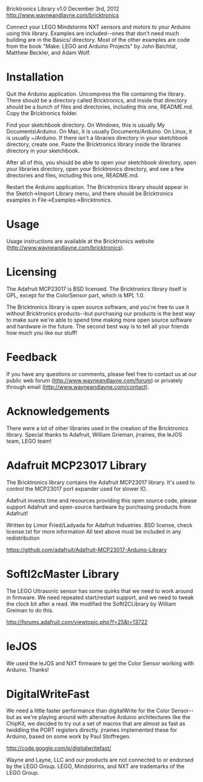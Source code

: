 Bricktronics Library v1.0
December 3rd, 2012
http://www.wayneandlayne.com/bricktronics

Connect your LEGO Mindstorms NXT sensors and motors to your Arduino using this library.  Examples are included--ones that don't need much building are in the Basics/ directory.  Most of the other examples are code from the book "Make: LEGO and Arduino Projects" by John Baichtal, Matthew Beckler, and Adam Wolf.

Installation
============
Quit the Arduino application.
Uncompress the file containing the library.  There should be a directory called Bricktronics, and inside that directory should be a bunch of files and directories, including this one, README.md.
Copy the Bricktronics folder.

Find your sketchbook directory.  On Windows, this is usually My Documents\Arduino.  On Mac, it is usually Documents/Arduino.  On 
Linux, it is usually ~/Arduino.
If there isn't a libraries directory in your sketchbook directory, create one.
Paste the Bricktronics library inside the libraries directory in your sketchbook.

After all of this, you should be able to open your sketchbook directory, open your libraries directory, open your Bricktronics directory, and see a few directories and files, including this one, README.md.

Restart the Arduino application. The Bricktronics library should appear in the Sketch->Import Library menu, and there should be Bricktronics examples in File->Examples->Bricktronics.

Usage
=====
Usage instructions are available at the Bricktronics website (http://www.wayneandlayne.com/bricktronics).

Licensing
=========
The Adafruit MCP23017 is BSD licensed.  The Bricktronics library itself is GPL, except for the ColorSensor part, which is MPL 1.0.

The Bricktronics library is open source software, and you're free to use it without Bricktronics products--but purchasing our products is the best way to make sure we're able to spend time making more open source software and hardware in the future.  The second best way is to tell all your friends how much you like our stuff!

Feedback
========
If you have any questions or comments, please feel free to contact us at our public web forum (http://www.wayneandlayne.com/forum) or privately through email (http://www.wayneandlayne.com/contact).

Acknowledgements
================
There were a lot of other libraries used in the creation of the Bricktronics library.  Special thanks to Adafruit, William Grieman, jrraines, the leJOS team, LEGO team!

Adafruit MCP23017 Library
=========================
The Bricktronics library contains the Adafruit MCP23017 library.  It's used to control the MCP23017 port expander used for slower IO.

Adafruit invests time and resources providing this open source code, 
please support Adafruit and open-source hardware by purchasing 
products from Adafruit!

Written by Limor Fried/Ladyada for Adafruit Industries.
BSD license, check license.txt for more information
All text above must be included in any redistribution

https://github.com/adafruit/Adafruit-MCP23017-Arduino-Library

SoftI2cMaster Library
=====================
The LEGO Ultrasonic sensor has some quirks that we need to work around in firmware.  We need repeated start/restart support, and we need to tweak the clock bit after a read.  We modified the SoftI2CLibrary by William Greiman to do this.

http://forums.adafruit.com/viewtopic.php?f=25&t=13722

leJOS
=====
We used the leJOS and NXT firmware to get the Color Sensor working with Arduino.  Thanks!

DigitalWriteFast
================
We need a little faster performance than digitalWrite for the Color Sensor--but as we're playing around with alternative Arduino architectures like the ChipKit, we decided to try out a set of macros that are almost as fast as twiddling the PORT registers directly.  jrraines implemented these for Arduino, based on some work by Paul Stoffregen.

http://code.google.com/p/digitalwritefast/

Wayne and Layne, LLC and our products are not connected to or endorsed by the LEGO Group. LEGO, Mindstorms, and NXT are trademarks of the LEGO Group.
